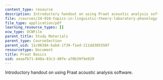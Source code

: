 ```yaml
---
content_type: resource
description: Introductory handout on using Praat acoustic analysis software.
file: /courses/24-910-topics-in-linguistic-theory-laboratory-phonology-spring-2007/aeaafb71848a83c3d0fea70b39f9e929_praat_basics.pdf
file_type: application/pdf
learning_resource_types: []
ocw_type: OCWFile
parent_title: Study Materials
parent_type: CourseSection
parent_uid: 11c08384-babd-1f39-f1ed-211dd385550f
resourcetype: Document
title: Praat Basics
uid: aeaafb71-848a-83c3-d0fe-a70b39f9e929
---
```

Introductory handout on using Praat acoustic analysis software.